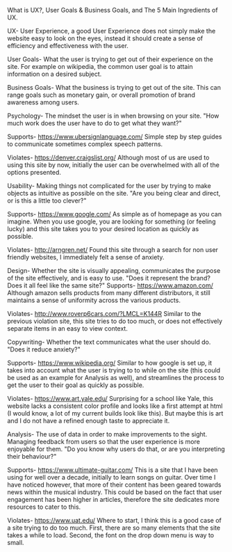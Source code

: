What is UX?, User Goals & Business Goals, and The 5 Main Ingredients of UX.

UX- User Experience, a good User Experience does not simply make the website easy to look on the eyes, instead it should create a sense of efficiency and effectiveness with the user.

User Goals- What the user is trying to get out of their experience on the site. For example on wikipedia, the common user goal is to attain information on a desired subject.

Business Goals- What the business is trying to get out of the site. This can range goals such as monetary gain, or overall promotion of brand awareness among users.

Psychology- The mindset the user is in when browsing on your site.
  "How much work does the user have to do to get what they want?"

  Supports- https://www.ubersignlanguage.com/ Simple step by step guides to    communicate sometimes complex speech patterns.

  Violates- https://denver.craigslist.org/ Although most of us are used to using this site by now, initially the user can be overwhelmed with all of the options presented.

Usability- Making things not complicated for the user by trying to make objects as intuitive as possible on the site.
  "Are you being clear and direct, or is this a little too clever?"

  Supports- https://www.google.com/ As simple as of homepage as you can imagine. When you use google, you are looking for something (or feeling lucky) and this site takes you to your desired location as quickly as possible.

  Violates- http://arngren.net/ Found this site through a search for non user friendly websites, I immediately felt a sense of anxiety.

Design- Whether the site is visually appealing, communicates the purpose of the site effectively, and is easy to use.
  "Does it represent the brand? Does it all feel like the same site?"
  Supports- https://www.amazon.com/ Although amazon sells products from many different distributors, it still maintains a sense of uniformity across the various products.

  Violates- http://www.roverp6cars.com/?LMCL=K144R Similar to the previous violation site, this site tries to do too much, or does not effectively separate items in an easy to view context.

Copywriting- Whether the text communicates what the user should do.
  "Does it reduce anxiety?"

  Supports- https://www.wikipedia.org/ Similar to how google is set up, it takes into account what the user is trying to to while on the site (this could be used as an example for Analysis as well), and streamlines the process to get the user to their goal as quickly as possible.

  Violates- https://www.art.yale.edu/ Surprising for a school like Yale, this website lacks a consistent color profile and looks like a first attempt at html (I would know, a lot of my current builds look like this). But maybe this is art and I do not have a refined enough taste to appreciate it.

Analysis- The use of data in order to make improvements to the sight. Managing feedback from users so that the user experience is more enjoyable for them.
  "Do you know why users do that, or are you interpreting their behaviour?"

  Supports- https://www.ultimate-guitar.com/ This is a site that I have been using for well over a decade, initially to learn songs on guitar. Over time I have noticed however, that more of their content has been geared towards news within the musical industry. This could be based on the fact that user engagement has been higher in articles, therefore the site dedicates more resources to cater to this.

  Violates- https://www.uat.edu/ Where to start, I think this is a good case of a site trying to do too much. First, there are so many elements that the site takes a while to load. Second, the font on the drop down menu is way to small. 
  
